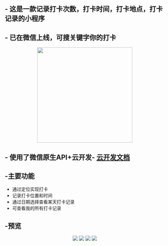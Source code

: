## - 这是一款记录打卡次数，打卡时间，打卡地点，打卡记录的小程序
## - 已在微信上线，可搜关键字你的打卡
<center class="half">
    <img src="https://p1-juejin.byteimg.com/tos-cn-i-k3u1fbpfcp/9dc88065049c4364a2d6b211bb9190ff~tplv-k3u1fbpfcp-zoom-1.image" width="300"/>
</center>  

## - 使用了微信原生API+云开发- [云开发文档](https://developers.weixin.qq.com/miniprogram/dev/wxcloud/basis/getting-started.html)

## -主要功能  
- 通过定位实现打卡  
- 记录打卡位置和时间  
- 通过日期选择查看某天打卡记录  
- 可查看我的所有打卡记录  

## -预览  
<center class="half">
    <img src="https://p3-juejin.byteimg.com/tos-cn-i-k3u1fbpfcp/f11a4d4e29cb4972badbc6df826fad7a~tplv-k3u1fbpfcp-zoom-1.image" />
    <img src="https://p9-juejin.byteimg.com/tos-cn-i-k3u1fbpfcp/bd1a2b0cd5c34d71a02ae92675816a18~tplv-k3u1fbpfcp-zoom-1.image" />
    <img src="https://p6-juejin.byteimg.com/tos-cn-i-k3u1fbpfcp/89013d94be7b410b8b97cb887cb75f4b~tplv-k3u1fbpfcp-zoom-1.image" />
    <img src="https://p3-juejin.byteimg.com/tos-cn-i-k3u1fbpfcp/3e0e3889d1c74c44b29115eaf0086a76~tplv-k3u1fbpfcp-zoom-1.image" />
</center>
